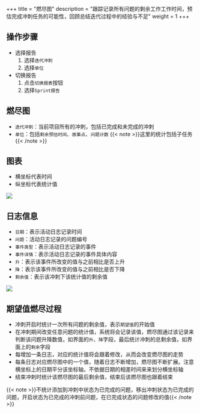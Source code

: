 +++
title = "燃尽图"
description = "跟踪记录所有问题的剩余工作工作时间，预估完成冲刺任务的可能性，回顾总结迭代过程中的经验与不足"
weight = 1
+++

## 操作步骤
* 选择报告
    1. 选择`迭代冲刺`
    2. 选择`单位`
* 切换报告
    1. 点击`切换报表`按钮
    2. 选择`Sprint报告`

## 燃尽图
* `迭代冲刺`：当前项目所有的冲刺，包括已完成和未完成的冲刺
* `单位`：包括`剩余预估时间`、`故事点`、`问题计数`
    {{< note >}}这里的统计包括子任务{{< /note >}}

## 图表
* 横坐标代表时间
* 纵坐标代表统计值

![](/docs/user-guide/agile/report/img/burn-chart.jpg)

## 日志信息
- `日期`：表示活动日志记录时间
- `问题`：活动日志记录的问题编号
- `事件类型`：表示活动日志记录的事件
- `事件详情`：表示活动日志记录的事件具体内容
- `升`：表示该事件所改变的值与之前相比是否上升
- `降`：表示该事件所改变的值与之前相比是否下降
- `剩余值`：表示该冲刺下该统计值的剩余值

![](/docs/user-guide/agile/report/img/burn-log.jpg)

## 期望值燃尽过程
- 冲刺开启时统计一次所有问题的剩余值，表示`期望值`的开始值
- 在冲刺期间改变任意问题的统计值，系统将会记录该值，燃尽图通过该记录来判断该问题升降数值，如界面的`升`、`降`字段，最后统计冲刺的总剩余值，如界面上的`剩余`字段
- 每增加一条日志，对应的统计值将会跟着修改，从而会改变燃尽图的走势
- 每条日志对应燃尽图中的一个值，随着日志不断增加，燃尽图不断扩展。注意横坐标上的日期平分该坐标轴，不依据日期的相差时间来来划分横坐标轴
- 结束冲刺时统计该燃尽图的最后剩余值，结束后该燃尽图也跟着结束

{{< note >}}不统计添加到冲刺中状态为已完成的问题，移出冲刺状态为已完成的问题，开启状态为已完成的冲刺前问题，在已完成状态的问题修改的值{{< /note >}}